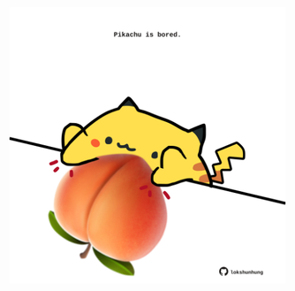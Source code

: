 <!-- built at 04/05/2021, 17:25:03 UTC -->
<p align="center">
  <img width="500" height="500" src="./ReadmeImage.svg">
</p>
